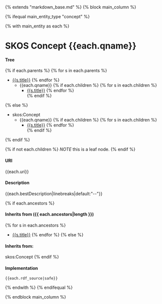 {% extends "markdown_base.md" %}
{% block main_column %}


{% ifequal main_entity_type "concept"  %}
    
{% with main_entity as each  %}

# SKOS Concept {{each.qname}}


#### Tree
{% if each.parents %}
{% for s in each.parents %}
* [{{s.title}}]({{s.slug}}.md)
{% endfor %}
    * {{each.qname}}
{% if each.children  %}
{% for s in each.children %}
        * [{{s.title}}]({{s.slug}}.md) 
{% endfor %}        
{% endif %}

{% else %}
* skos:Concept
    * {{each.qname}}
{% if each.children  %}
{% for s in each.children %}
        * [{{s.title}}]({{s.slug}}.md) 
{% endfor %}        
{% endif %}

{% endif %}

{% if not each.children  %}
*NOTE* this is a leaf node.
{% endif %}

#### URI
{{each.uri}}

#### Description
{{each.bestDescription|linebreaks|default:"--"}}


{% if each.ancestors %}
#### Inherits from ({{ each.ancestors|length }})
{% for s in each.ancestors %}
- [{{s.title}}]({{s.slug}}.md)
{% endfor %}
{% else %}
#### Inherits from:
skos:Concept
{% endif %}


#### Implementation
```
{{each.rdf_source|safe}}
```

{% endwith %}
{% endifequal %}




{% endblock main_column %}